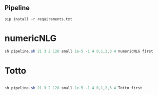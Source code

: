 ## Pipeline

```
pip install -r requirements.txt
```

# numericNLG

```powershell
sh pipeline.sh 21 3 2 128 small 1e-5 -1 4 0,1,2,3 4 numericNLG first
```

# Totto

```powershell

sh pipeline.sh 21 3 2 128 small 1e-5 -1 4 0,1,2,3 4 Totto first
```
